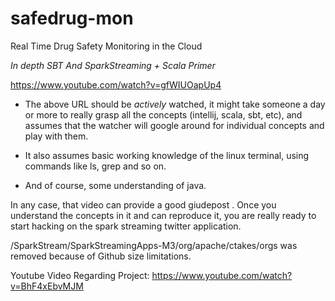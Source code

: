 # safedrug-mon
Real Time Drug Safety Monitoring in the Cloud

*In depth SBT And SparkStreaming + Scala Primer* 

https://www.youtube.com/watch?v=gfWIUOapUp4

- The above URL should be *actively* watched, it might take someone a day or more to really grasp all the concepts (intellij, scala, sbt, etc), and assumes that the watcher will google around for individual concepts and play with them.  
- It also assumes basic working knowledge of the linux terminal, using commands like ls, grep and so on.

- And of course, some understanding of java.


In any case, that video can provide a good giudepost  .  Once you understand the concepts in it and can reproduce it, you are really ready to start hacking on the spark streaming twitter application.


/SparkStream/SparkStreamingApps-M3/org/apache/ctakes/orgs was removed because of Github size limitations.

Youtube Video Regarding Project:
https://www.youtube.com/watch?v=BhF4xEbvMJM

 
